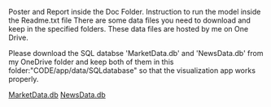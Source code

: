 Poster and Report inside the Doc Folder. Instruction to run the model inside the Readme.txt file
There are some data files you need to download and keep in the specified folders. These data files are hosted by me on One Drive. 

Please download the SQL databse 'MarketData.db' and 'NewsData.db' from my OneDrive folder and keep both of them in this folder:"CODE/app/data/SQLdatabase" so that the visualization app works properly. 

[MarketData.db](https://gtvault-my.sharepoint.com/:u:/g/personal/ssingh478_gatech_edu/EbUylQugeGVMrIwULCvxLDsBbAciDlX6OCH6gCkVwstNmw?e=jPzefl)
[NewsData.db](https://gtvault-my.sharepoint.com/:u:/g/personal/ssingh478_gatech_edu/EfZF4H0DgJpOiKphSIcOKOUB4Sr4obPzTG9XmhwcoKuYCA?e=tfO7u2)

